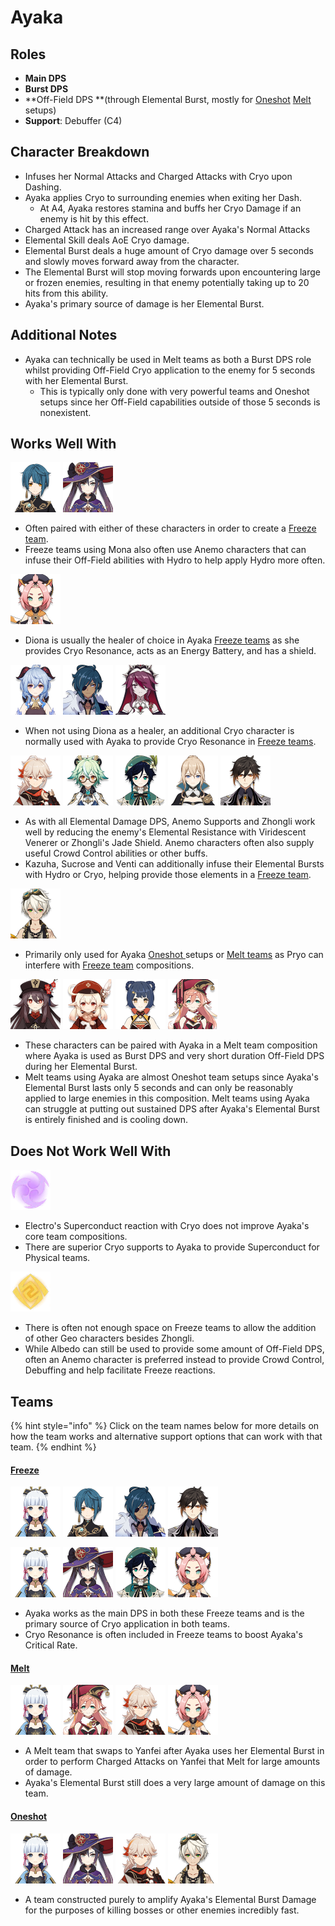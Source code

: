 # Ayaka

## Roles

* **Main DPS**
* **Burst DPS**
* **Off-Field DPS **(through Elemental Burst, mostly for [Oneshot](../../teams/oneshot.md) [Melt ](../../teams/melt.md)setups)
* **Support**: Debuffer (C4)

## Character Breakdown

* Infuses her Normal Attacks and Charged Attacks with Cryo upon Dashing.
* Ayaka applies Cryo to surrounding enemies when exiting her Dash.
  * At A4, Ayaka restores stamina and buffs her Cryo Damage if an enemy is hit by this effect.
* Charged Attack has an increased range over Ayaka's Normal Attacks
* Elemental Skill deals AoE Cryo damage.
* Elemental Burst deals a huge amount of Cryo damage over 5 seconds and slowly moves forward away from the character.
* The Elemental Burst will stop moving forwards upon encountering large or frozen enemies, resulting in that enemy potentially taking up to 20 hits from this ability.
* Ayaka's primary source of damage is her Elemental Burst.

## **Additional Notes**

* Ayaka can technically be used in Melt teams as both a Burst DPS role whilst providing Off-Field Cryo application to the enemy for 5 seconds with her Elemental Burst.
  * This is typically only done with very powerful teams and Oneshot setups since her Off-Field capabilities outside of those 5 seconds is nonexistent.

## Works Well With

![](../../.gitbook/assets/ui_avataricon_xingqiu.png) ![](../../.gitbook/assets/ui_avataricon_mona.png) 

* Often paired with either of these characters in order to create a [Freeze team](../../teams/freeze.md).
* Freeze teams using Mona also often use Anemo characters that can infuse their Off-Field abilities with Hydro to help apply Hydro more often.

![](../../.gitbook/assets/ui_avataricon_diona.png) 

* Diona is usually the healer of choice in Ayaka [Freeze teams](../../teams/freeze.md) as she provides Cryo Resonance, acts as an Energy Battery, and has a shield.

![](../../.gitbook/assets/ui_avataricon_ganyu.png) ![](../../.gitbook/assets/ui_avataricon_kaeya.png) ![](../../.gitbook/assets/ui_avataricon_rosaria.png) 

* When not using Diona as a healer, an additional Cryo character is normally used with Ayaka to provide Cryo Resonance in [Freeze teams](../../teams/freeze.md).

![](../../.gitbook/assets/ui_avataricon_kazuha.png) ![](../../.gitbook/assets/ui_avataricon_sucrose.png) ![](../../.gitbook/assets/ui_avataricon_venti.png) ![](../../.gitbook/assets/ui_avataricon_jean.png) ![](../../.gitbook/assets/ui_avataricon_zhongli.png) 

* As with all Elemental Damage DPS, Anemo Supports and Zhongli work well by reducing the enemy's Elemental Resistance with Viridescent Venerer or Zhongli's Jade Shield. Anemo characters often also supply useful Crowd Control abilities or other buffs.
* Kazuha, Sucrose and Venti can additionally infuse their Elemental Bursts with Hydro or Cryo, helping provide those elements in a [Freeze team](../../teams/freeze.md).

![](../../.gitbook/assets/ui_avataricon_bennett.png) 

* Primarily only used for Ayaka [Oneshot ](broken-reference)setups or [Melt teams](../../teams/melt.md) as Pryo can interfere with [Freeze team](../../teams/freeze.md) compositions.

![](../../.gitbook/assets/ui_avataricon_hutao.png) ![](../../.gitbook/assets/ui_avataricon_klee.png) ![](../../.gitbook/assets/ui_avataricon_xiangling.png) ![](../../.gitbook/assets/ui_avataricon_yanfei.png) 

* These characters can be paired with Ayaka in a Melt team composition where Ayaka is used as Burst DPS and very short duration Off-Field DPS during her Elemental Burst.
* Melt teams using Ayaka are almost Oneshot team setups since Ayaka's Elemental Burst lasts only 5 seconds and can only be reasonably applied to large enemies in this composition. Melt teams using Ayaka can struggle at putting out sustained DPS after Ayaka's Elemental Burst is entirely finished and is cooling down.

## Does Not Work Well With

![](../../.gitbook/assets/element_electro.webp) 

* Electro's Superconduct reaction with Cryo does not improve Ayaka's core team compositions.
* There are superior Cryo supports to Ayaka to provide Superconduct for Physical teams.

![](../../.gitbook/assets/element_geo.webp) 

* There is often not enough space on Freeze teams to allow the addition of other Geo characters besides Zhongli. 
* While Albedo can still be used to provide some amount of Off-Field DPS, often an Anemo character is preferred instead to provide Crowd Control, Debuffing and help facilitate Freeze reactions.

## Teams

{% hint style="info" %}
Click on the team names below for more details on how the team works and alternative support options that can work with that team.
{% endhint %}

#### [Freeze](../../teams/freeze.md)

![](../../.gitbook/assets/ui_avataricon_ayaka.png) ![](../../.gitbook/assets/ui_avataricon_xingqiu.png) ![](../../.gitbook/assets/ui_avataricon_kaeya.png) ![](../../.gitbook/assets/ui_avataricon_zhongli.png) 

![](../../.gitbook/assets/ui_avataricon_ayaka.png) ![](../../.gitbook/assets/ui_avataricon_mona.png) ![](../../.gitbook/assets/ui_avataricon_venti.png) ![](../../.gitbook/assets/ui_avataricon_diona.png) 

* Ayaka works as the main DPS in both these Freeze teams and is the primary source of Cryo application in both teams.
* Cryo Resonance is often included in Freeze teams to boost Ayaka's Critical Rate.

#### [Melt](../../teams/melt.md)

![](../../.gitbook/assets/ui_avataricon_ayaka.png) ![](../../.gitbook/assets/ui_avataricon_yanfei.png) ![](../../.gitbook/assets/ui_avataricon_kazuha.png) ![](../../.gitbook/assets/ui_avataricon_diona.png) 

* A Melt team that swaps to Yanfei after Ayaka uses her Elemental Burst in order to perform Charged Attacks on Yanfei that Melt for large amounts of damage.
* Ayaka's Elemental Burst still does a very large amount of damage on this team.

#### [Oneshot](broken-reference)

![](../../.gitbook/assets/ui_avataricon_ayaka.png) ![](../../.gitbook/assets/ui_avataricon_mona.png) ![](../../.gitbook/assets/ui_avataricon_kazuha.png) ![](../../.gitbook/assets/ui_avataricon_bennett.png) 

* A team constructed purely to amplify Ayaka's Elemental Burst Damage for the purposes of killing bosses or other enemies incredibly fast.

